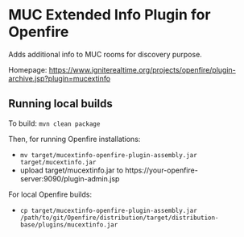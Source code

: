 # MUC Extended Info Plugin for Openfire

Adds additional info to MUC rooms for discovery purpose.

Homepage: https://www.igniterealtime.org/projects/openfire/plugin-archive.jsp?plugin=mucextinfo

## Running local builds

To build: `mvn clean package`

Then, for running Openfire installations:
* `mv target/mucextinfo-openfire-plugin-assembly.jar target/mucextinfo.jar`
* upload target/mucextinfo.jar to https://your-openfire-server:9090/plugin-admin.jsp

For local Openfire builds:
* `cp target/mucextinfo-openfire-plugin-assembly.jar /path/to/git/Openfire/distribution/target/distribution-base/plugins/mucextinfo.jar`
